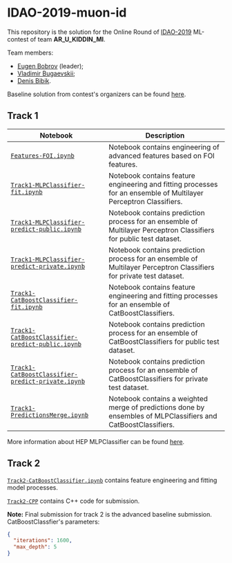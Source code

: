 # IDAO-2019-muon-id

This repository is the solution for the Online Round of [IDAO-2019](https://idao.world/) ML-contest of team **AR_U_KIDDIN_MI**.

Team members:
* [Eugen Bobrov](https://github.com/eugenbobrov) (leader);
* [Vladimir Bugaevskii](https://github.com/vbugaevskii);
* [Denis Bibik](https://github.com/den-bibik).

Baseline solution from contest's organizers can be found [here](https://github.com/yandexdataschool/IDAO-2019-muon-id).

## Track 1

| Notebook | Description |
|---|---|
| [`Features-FOI.ipynb`](https://github.com/vbugaevskii/IDAO-2019-muon-id/blob/master/Features-FOI.ipynb) | Notebook contains engineering of advanced features based on FOI features. |
| [`Track1-MLPClassifier-fit.ipynb`](https://github.com/vbugaevskii/IDAO-2019-muon-id/blob/master/Track1-MLPClassifier-fit.ipynb) | Notebook contains feature engineering and fitting processes for an ensemble of Multilayer Perceptron Classifiers. |
| [`Track1-MLPClassifier-predict-public.ipynb`](https://github.com/vbugaevskii/IDAO-2019-muon-id/blob/master/Track1-MLPClassifier-predict-public.ipynb) | Notebook contains prediction process for an ensemble of Multilayer Perceptron Classifiers for public test dataset. |
| [`Track1-MLPClassifier-predict-private.ipynb`](https://github.com/vbugaevskii/IDAO-2019-muon-id/blob/master/Track1-MLPClassifier-predict-private.ipynb) | Notebook contains prediction process for an ensemble of Multilayer Perceptron Classifiers for private test dataset. |
| [`Track1-CatBoostClassifier-fit.ipynb`](https://github.com/vbugaevskii/IDAO-2019-muon-id/blob/master/Track1-CatBoostClassifier-fit.ipynb) | Notebook contains feature engineering and fitting processes for an ensemble of CatBoostClassifiers. |
| [`Track1-CatBoostClassifier-predict-public.ipynb`](https://github.com/vbugaevskii/IDAO-2019-muon-id/blob/master/Track1-CatBoostClassifier-predict-public.ipynb) | Notebook contains prediction process for an ensemble of CatBoostClassifiers for public test dataset. |
| [`Track1-CatBoostClassifier-predict-private.ipynb`](https://github.com/vbugaevskii/IDAO-2019-muon-id/blob/master/Track1-CatBoostClassifier-predict-private.ipynb) | Notebook contains prediction process for an ensemble of CatBoostClassifiers for private test dataset. |
| [`Track1-PredictionsMerge.ipynb`](https://github.com/vbugaevskii/IDAO-2019-muon-id/blob/master/Track1-PredictionsMerge.ipynb) | Notebook contains a weighted merge of predictions done by ensembles of MLPClassifiers and CatBoostClassifiers. |

More information about HEP MLPClassifier can be found [here](https://github.com/arogozhnikov/hep_ml).

## Track 2

[`Track2-CatBoostClassifier.ipynb`](https://github.com/vbugaevskii/IDAO-2019-muon-id/blob/master/Track2-CatBoostClassifier.ipynb) contains feature engineering and fitting model processes.

[`Track2-CPP`](https://github.com/vbugaevskii/IDAO-2019-muon-id/tree/master/Track2-CPP) contains C++ code for submission.

**Note:** Final submission for track 2 is the advanced baseline submission. CatBoostClassfier's parameters:
```json
{
  "iterations": 1600,
  "max_depth": 5
}
```
